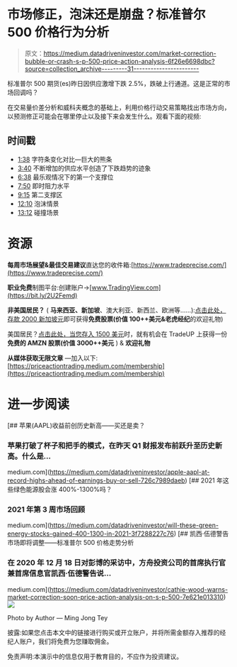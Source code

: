 # 市场修正，泡沫还是崩盘？标准普尔 500 价格行为分析

> 原文：<https://medium.datadriveninvestor.com/market-correction-bubble-or-crash-s-p-500-price-action-analysis-6f26e6698dbc?source=collection_archive---------31----------------------->

标准普尔 500 期货(es)昨日因供应激增下跌 2.5%，跌破上行通道。这是正常的市场回调吗？

在交易量价差分析和威科夫概念的基础上，利用价格行动交易策略找出市场方向，以预测修正可能会在哪里停止以及接下来会发生什么。观看下面的视频:

## 时间戳

*   [1:38](https://www.youtube.com/watch?v=mDYanA5qS0I&t=98s) 字符条变化对比—巨大的熊条
*   [3:40](https://www.youtube.com/watch?v=mDYanA5qS0I&t=220s) 不断增加的供应水平创造了下跌趋势的迹象
*   [6:38](https://www.youtube.com/watch?v=mDYanA5qS0I&t=398s) 最乐观情况下的第一个支撑位
*   [7:50](https://www.youtube.com/watch?v=mDYanA5qS0I&t=470s) 即时阻力水平
*   [9:15](https://www.youtube.com/watch?v=mDYanA5qS0I&t=555s) 第二支撑区
*   [12:10](https://www.youtube.com/watch?v=mDYanA5qS0I&t=730s) 泡沫情景
*   [13:12](https://www.youtube.com/watch?v=mDYanA5qS0I&t=792s) 碰撞场景

# 资源

**每周市场展望&最佳交易建议**直达您的收件箱:[https://www.tradeprecise.com/](https://www.tradeprecise.com/)

**职业免费**制图平台:创建账户→[www.TradingView.com](https://bit.ly/2U2Femd)

**非美国居民？** ( **马来西亚、新加坡**、澳大利亚、新西兰、欧洲等……):[点击此处，存款 2000 新加坡元](https://ji.hn/sgtiger)即可获得**免费股票(价值 100++美元&老虎经纪**的欢迎礼物)

美国居民？[点击此处，当您存入 1500 美元](https://ji.hn/ustradeup)时，就有机会在 TradeUP 上获得一份**免费的 AMZN 股票(价值 3000++美元** ) & **欢迎礼物**

**从媒体获取无限文章** —加入以下:[https://priceactiontrading.medium.com/membership](https://priceactiontrading.medium.com/membership)

# 进一步阅读

[](https://medium.com/datadriveninvestor/apple-aapl-at-record-highs-ahead-of-earnings-buy-or-sell-726c7989daeb) [## 苹果(AAPL)收益前创历史新高——买还是卖？

### 苹果打破了杯子和把手的模式，在昨天 Q1 财报发布前跃升至历史新高。什么是…

medium.com](https://medium.com/datadriveninvestor/apple-aapl-at-record-highs-ahead-of-earnings-buy-or-sell-726c7989daeb) [](https://medium.com/datadriveninvestor/will-these-green-energy-stocks-gained-400-1300-in-2021-3f7288227c76) [## 2021 年这些绿色能源股会涨 400%-1300%吗？

### 2021 年第 3 周市场回顾

medium.com](https://medium.com/datadriveninvestor/will-these-green-energy-stocks-gained-400-1300-in-2021-3f7288227c76) [](https://medium.com/datadriveninvestor/cathie-wood-warns-market-correction-soon-price-action-analysis-on-s-p-500-7e621e013310) [## 凯西·伍德警告市场即将调整——标准普尔 500 价格走势分析

### 在 2020 年 12 月 18 日对彭博的采访中，方舟投资公司的首席执行官兼首席信息官凯西·伍德警告说…

medium.com](https://medium.com/datadriveninvestor/cathie-wood-warns-market-correction-soon-price-action-analysis-on-s-p-500-7e621e013310) ![](img/406b995e80aee21bd50994dedff00d54.png)

Photo by Author — Ming Jong Tey

披露:如果您点击本文中的链接进行购买或开立账户，并将所需金额存入推荐的经纪人账户，我们将免费为您赚取佣金。

免责声明:本演示中的信息仅用于教育目的，不应作为投资建议。